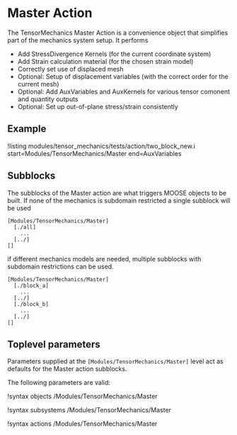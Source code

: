 # Master Action

The TensorMechanics Master Action is a convenience object that simplifies part of the
mechanics system setup. It performs

* Add StressDivergence Kernels (for the current coordinate system)
* Add Strain calculation material (for the chosen strain model)
* Correctly set use of displaced mesh
* Optional: Setup of displacement variables (with the correct order for the current mesh)
* Optional: Add AuxVariables and AuxKernels for various tensor comonent and quantity outputs
* Optional: Set up out-of-plane stress/strain consistently

## Example

!listing modules/tensor_mechanics/tests/action/two_block_new.i start=Modules/TensorMechanics/Master end=AuxVariables

## Subblocks

The subblocks of the Master action are what triggers MOOSE objects to be built.
If none of the mechanics is subdomain restricted a single subblock will be used

```
[Modules/TensorMechanics/Master]
  [./all]
    ...
  [../]
[]
```

if different mechanics models are needed, multiple subblocks with subdomain restrictions
can be used.

```
[Modules/TensorMechanics/Master]
  [./block_a]
    ...
  [../]
  [./block_b]
    ...
  [../]
[]
```

## Toplevel parameters

Parameters supplied at the `[Modules/TensorMechanics/Master]` level act as
defaults for the Master action subblocks.


The following parameters are valid:

!syntax objects /Modules/TensorMechanics/Master

!syntax subsystems /Modules/TensorMechanics/Master

!syntax actions /Modules/TensorMechanics/Master

<!--
This syntax is not yet supported by the doc system:

!syntax parameters /Modules/TensorMechanics/Master*

!syntax inputs /Modules/TensorMechanics/Master/*

!syntax children /Modules/TensorMechanics/Master/*
-->
